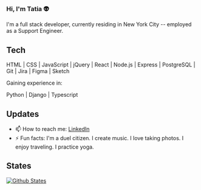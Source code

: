 ### Hi, I'm Tatia :alien:

I'm a full stack developer, currently residing in New York City -- employed as a Support Engineer. 

## Tech

HTML | CSS | JavaScript | jQuery | React | Node.js | Express | PostgreSQL | Git | Jira | Figma | Sketch

Gaining experience in:

Python | Django | Typescript

## Updates

- 📫 How to reach me: [LinkedIn](https://www.linkedin.com/in/tatjanaburdett/)
- ⚡ Fun facts: I'm a duel citizen. I create music. I love taking photos. I enjoy traveling. I practice yoga.

## States

[![Github States](https://github-readme-stats.vercel.app/api?username=tatia-burdett&theme=tokyonight&?count_private=true&hide=stars)](https://github.com/tatia-burdett/github-readme-stats)

